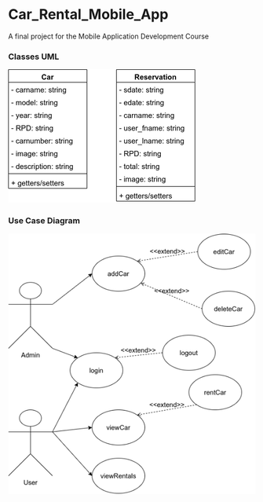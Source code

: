 # Car_Rental_Mobile_App
A final project for the Mobile Application Development Course


### Classes UML
![alt text](https://github.com/GNour/Car_Rental_Mobile_App/blob/main/Rental_App_UML.png?raw=true)

### Use Case Diagram
![alt text](https://github.com/GNour/Car_Rental_Mobile_App/blob/main/Rental_App_Usecase.png?raw=true)

